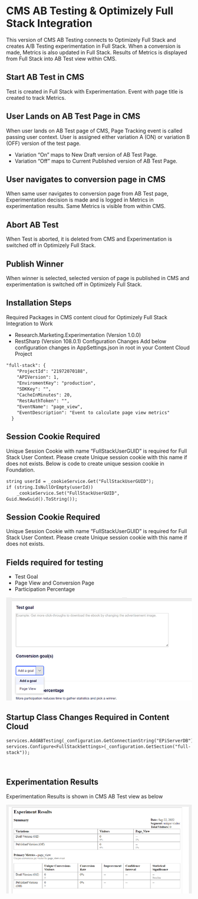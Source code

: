 # CMS AB Testing  & Optimizely Full Stack Integration

This version of CMS AB Testing connects to Optimizely Full Stack and creates A/B Testing experimentation in Full Stack. When a conversion is made, Metrics is also updated in Full Stack. Results of Metrics is displayed from Full Stack into AB Test view within CMS.

## Start AB Test in CMS
Test is created in Full Stack with Experimentation. Event with page title is created to track Metrics.

## User Lands on AB Test Page in CMS
When user lands on AB Test page of CMS, Page Tracking event is called passing user context. User is assigned either variation A (ON) or variation B (OFF) version of the test page. 

* Variation “On” maps to New Draft version of AB Test Page.
* Variation “Off” maps to Current Published version of AB Test Page.

## User navigates to conversion page in CMS
When same user navigates to conversion page from AB Test page, Experimentation decision is made and is logged in Metrics in experimentation results. Same Metrics is visible from within CMS.

## Abort AB Test
When Test is aborted, it is deleted from CMS and Experimentation is switched off in Optimizely Full Stack.

## Publish Winner
When winner is selected, selected version of page is published in CMS and experimentation is switched off in Optimizely Full Stack.
 
## Installation Steps
Required Packages in CMS content cloud for Optimizely Full Stack Integration to Work
* Research.Marketing.Experimentation (Version 1.0.0)
* RestSharp (Version 108.0.1)
Configuration Changes
Add below configuration changes in AppSettings.json in root in your Content Cloud Project

```
"full-stack": {
    "ProjectId": "21972070188",
    "APIVersion": 1,
    "EnviromentKey": "production",
    "SDKKey": "",
    "CacheInMinutes": 20,
    "RestAuthToken": "",
    "EventName": "page_view",
    "EventDescription": "Event to calculate page view metrics"
  }
```
## Session Cookie Required
Unique Session Cookie with name “FullStackUserGUID” is required for Full Stack User Context. Please create Unique session cookie with this name if does not exists.
Below is code to create unique session cookie in Foundation.

```
string userId = _cookieService.Get("FullStackUserGUID");
if (string.IsNullOrEmpty(userId))
	_cookieService.Set("FullStackUserGUID", Guid.NewGuid().ToString());
```

## Session Cookie Required 
Unique Session Cookie with name “FullStackUserGUID” is required for Full Stack User Context. Please create Unique session cookie with this name if does not exists.

## Fields required for testing 

* Test Goal
* Page View and Conversion Page
* Participation Percentage

![Screenshot1](images/Screenshot1.png?raw=true "Screenshot1")


## Startup Class Changes Required in Content Cloud 

```
services.AddABTesting(_configuration.GetConnectionString("EPiServerDB"));
services.Configure<FullStackSettings>(_configuration.GetSection("full-stack"));
```
 
## Experimentation Results
Experimentation Results is shown in CMS AB Test view as below

![Screenshot2](images/Screenshot2.png?raw=true "Screenshot2")

